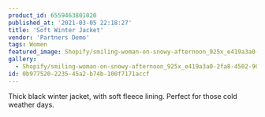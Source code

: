 ```yaml
---
product_id: 6559463801020
published_at: '2021-03-05 22:18:27'
title: 'Soft Winter Jacket'
vendor: 'Partners Demo'
tags: Women
featured_image: Shopify/smiling-woman-on-snowy-afternoon_925x_e419a3a0-2fa8-4502-90bf-e2d8ce7bc359.jpg
gallery:
  - Shopify/smiling-woman-on-snowy-afternoon_925x_e419a3a0-2fa8-4502-90bf-e2d8ce7bc359.jpg
id: 0b977520-2235-45a2-b74b-100f7171accf
---
```

<p>Thick black winter jacket, with soft fleece lining. Perfect for those cold weather days.</p>